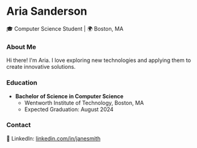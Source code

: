 # Aria Sanderson

🎓 Computer Science Student | 🌍 Boston, MA

### About Me

Hi there! I'm Aria. I love exploring new technologies and applying them to create innovative solutions.

### Education

- **Bachelor of Science in Computer Science**
  - Wentworth Institute of Technology, Boston, MA
  - Expected Graduation: August 2024

### Contact

🔗 LinkedIn: [linkedin.com/in/janesmith](https://www.linkedin.com/in/arialilith)  
